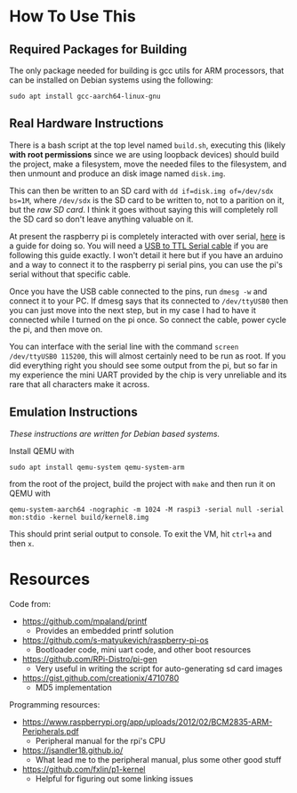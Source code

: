 # How To Use This

## Required Packages for Building

The only package needed for building is gcc utils for ARM processors, that can be installed on Debian systems using the following:
```
sudo apt install gcc-aarch64-linux-gnu
```

## Real Hardware Instructions

There is a bash script at the top level named `build.sh`, executing this (likely **with root permissions** since we are using loopback devices) should build the project, make a filesystem, move the needed files to the filesystem, and then unmount and produce an disk image named `disk.img`. 

This can then be written to an SD card with `dd if=disk.img of=/dev/sdx bs=1M`, where `/dev/sdx` is the SD card to be written to, not to a parition on it, but the *raw SD card*. I think it goes without saying this will completely roll the SD card so don't leave anything valuable on it.

At present the raspberry pi is completely interacted with over serial, [here](https://cdn-learn.adafruit.com/downloads/pdf/adafruits-raspberry-pi-lesson-5-using-a-console-cable.pdf "here") is a guide for doing so. You will need a [USB to TTL Serial cable](https://www.amazon.com/s?url=search-alias%3Daps&field-keywords=usb+to+ttl+serial+cable&rh=i%3Aaps%2Ck%3Ausb+to+ttl+serial+cable "USB to TTL Serial cable") if you are following this guide exactly. I won't detail it here but if you have an arduino and a way to connect it to the raspberry pi serial pins, you can use the pi's serial without that specific cable. 

Once you have the USB cable connected to the pins, run `dmesg -w` and connect it to your PC. If dmesg says that its connected to `/dev/ttyUSB0` then you can just move into the next step, but in my case I had to have it connected while I turned on the pi once. So connect the cable, power cycle the pi, and then move on. 

You can interface with the serial line with the command `screen /dev/ttyUSB0 115200`, this will almost certainly need to be run as root. If you did everything right you should see some output from the pi, but so far in my experience the mini UART provided by the chip is very unreliable and its rare that all characters make it across.

## Emulation Instructions

*These instructions are written for Debian based systems.*

Install QEMU with 
```
sudo apt install qemu-system qemu-system-arm
```
from the root of the project, build the project with `make` and then run it on QEMU with
```
qemu-system-aarch64 -nographic -m 1024 -M raspi3 -serial null -serial mon:stdio -kernel build/kernel8.img
```
This should print serial output to console. To exit the VM, hit `ctrl+a` and then `x`.

# Resources
Code from:
- https://github.com/mpaland/printf
	- Provides an embedded printf solution
- https://github.com/s-matyukevich/raspberry-pi-os
	- Bootloader code, mini uart code, and other boot resources
- https://github.com/RPi-Distro/pi-gen
	- Very useful in writing the script for auto-generating sd card images
- https://gist.github.com/creationix/4710780
    - MD5 implementation

Programming resources:
- https://www.raspberrypi.org/app/uploads/2012/02/BCM2835-ARM-Peripherals.pdf
	- Peripheral manual for the rpi's CPU
- https://jsandler18.github.io/
	- What lead me to the peripheral manual, plus some other good stuff
- https://github.com/fxlin/p1-kernel
	- Helpful for figuring out some linking issues